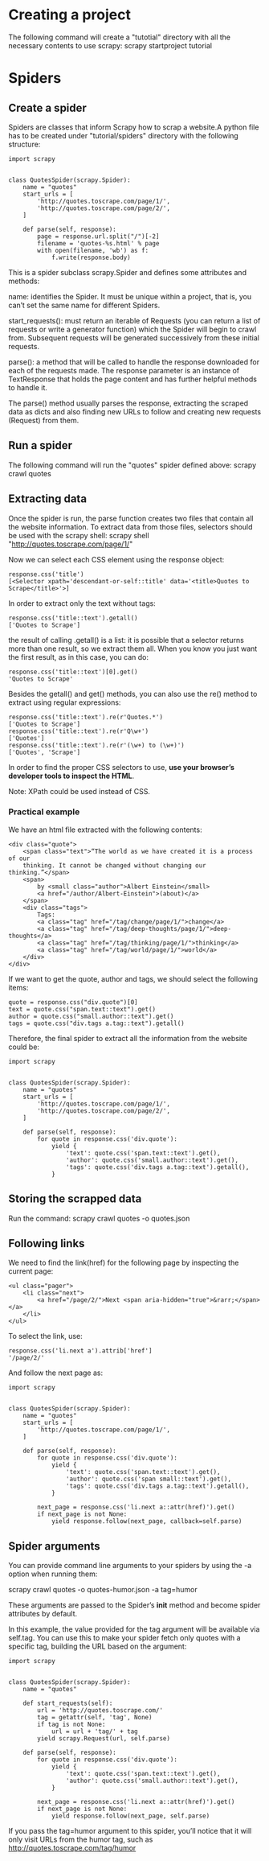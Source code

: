 # Creating a project
The following command will create a "tutotial" directory with all the necessary contents to use scrapy:
scrapy startproject tutorial

# Spiders
## Create a spider
Spiders are classes that inform Scrapy how to scrap a website.A python file has to be created under "tutorial/spiders" directory with the following structure:
```
import scrapy


class QuotesSpider(scrapy.Spider):
    name = "quotes"
    start_urls = [
        'http://quotes.toscrape.com/page/1/',
        'http://quotes.toscrape.com/page/2/',
    ]

    def parse(self, response):
        page = response.url.split("/")[-2]
        filename = 'quotes-%s.html' % page
        with open(filename, 'wb') as f:
            f.write(response.body)
```

This is a spider subclass scrapy.Spider and defines some attributes and methods:

name: identifies the Spider. It must be unique within a project, that is, you can’t set the same name for different Spiders.

start_requests(): must return an iterable of Requests (you can return a list of requests or write a generator function) which the Spider will begin to crawl from. Subsequent requests will be generated successively from these initial requests.

parse(): a method that will be called to handle the response downloaded for each of the requests made. The response parameter is an instance of TextResponse that holds the page content and has further helpful methods to handle it.

The parse() method usually parses the response, extracting the scraped data as dicts and also finding new URLs to follow and creating new requests (Request) from them.

## Run a spider
The following command will run the "quotes" spider defined above:
scrapy crawl quotes

## Extracting data
Once the spider is run, the parse function creates two files that contain all the website information. To extract data from those files, selectors should be used with the scrapy shell:
scrapy shell "http://quotes.toscrape.com/page/1/"

Now we can select each CSS element using the response object:
```
response.css('title')
[<Selector xpath='descendant-or-self::title' data='<title>Quotes to Scrape</title>'>]
```

In order to extract only the text without tags:
```
response.css('title::text').getall()
['Quotes to Scrape']
```

the result of calling .getall() is a list: it is possible that a selector returns more than one result, so we extract them all. When you know you just want the first result, as in this case, you can do:
```
response.css('title::text')[0].get()
'Quotes to Scrape'
```

Besides the getall() and get() methods, you can also use the re() method to extract using regular expressions:
```
response.css('title::text').re(r'Quotes.*')
['Quotes to Scrape']
response.css('title::text').re(r'Q\w+')
['Quotes']
response.css('title::text').re(r'(\w+) to (\w+)')
['Quotes', 'Scrape']
```

In order to find the proper CSS selectors to use, **use your browser’s developer tools to inspect the HTML**.

Note: XPath could be used instead of CSS.

### Practical example

We have an html file extracted with the following contents:
```
<div class="quote">
    <span class="text">“The world as we have created it is a process of our
    thinking. It cannot be changed without changing our thinking.”</span>
    <span>
        by <small class="author">Albert Einstein</small>
        <a href="/author/Albert-Einstein">(about)</a>
    </span>
    <div class="tags">
        Tags:
        <a class="tag" href="/tag/change/page/1/">change</a>
        <a class="tag" href="/tag/deep-thoughts/page/1/">deep-thoughts</a>
        <a class="tag" href="/tag/thinking/page/1/">thinking</a>
        <a class="tag" href="/tag/world/page/1/">world</a>
    </div>
</div>
```

If we want to get the quote, author and tags, we should select the following items:
```
quote = response.css("div.quote")[0]
text = quote.css("span.text::text").get()
author = quote.css("small.author::text").get()
tags = quote.css("div.tags a.tag::text").getall()
```

Therefore, the final spider to extract all the information from the website could be:

```
import scrapy


class QuotesSpider(scrapy.Spider):
    name = "quotes"
    start_urls = [
        'http://quotes.toscrape.com/page/1/',
        'http://quotes.toscrape.com/page/2/',
    ]

    def parse(self, response):
        for quote in response.css('div.quote'):
            yield {
                'text': quote.css('span.text::text').get(),
                'author': quote.css('small.author::text').get(),
                'tags': quote.css('div.tags a.tag::text').getall(),
            }
```
## Storing the scrapped data

Run the command:
scrapy crawl quotes -o quotes.json

## Following links
We need to find the link(href) for the following page by inspecting the current page:
```
<ul class="pager">
    <li class="next">
        <a href="/page/2/">Next <span aria-hidden="true">&rarr;</span></a>
    </li>
</ul>
```
To select the link, use:
```
response.css('li.next a').attrib['href']
'/page/2/'
```
And follow the next page as:
```
import scrapy


class QuotesSpider(scrapy.Spider):
    name = "quotes"
    start_urls = [
        'http://quotes.toscrape.com/page/1/',
    ]

    def parse(self, response):
        for quote in response.css('div.quote'):
            yield {
                'text': quote.css('span.text::text').get(),
                'author': quote.css('span small::text').get(),
                'tags': quote.css('div.tags a.tag::text').getall(),
            }

        next_page = response.css('li.next a::attr(href)').get()
        if next_page is not None:
            yield response.follow(next_page, callback=self.parse)
```
## Spider arguments
You can provide command line arguments to your spiders by using the -a option when running them:

scrapy crawl quotes -o quotes-humor.json -a tag=humor

These arguments are passed to the Spider’s __init__ method and become spider attributes by default.

In this example, the value provided for the tag argument will be available via self.tag. You can use this to make your spider fetch only quotes with a specific tag, building the URL based on the argument:

```
import scrapy


class QuotesSpider(scrapy.Spider):
    name = "quotes"

    def start_requests(self):
        url = 'http://quotes.toscrape.com/'
        tag = getattr(self, 'tag', None)
        if tag is not None:
            url = url + 'tag/' + tag
        yield scrapy.Request(url, self.parse)

    def parse(self, response):
        for quote in response.css('div.quote'):
            yield {
                'text': quote.css('span.text::text').get(),
                'author': quote.css('small.author::text').get(),
            }

        next_page = response.css('li.next a::attr(href)').get()
        if next_page is not None:
            yield response.follow(next_page, self.parse)
```
If you pass the tag=humor argument to this spider, you’ll notice that it will only visit URLs from the humor tag, such as http://quotes.toscrape.com/tag/humor



